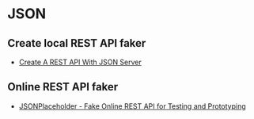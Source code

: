 # JSON

## Create local REST API faker

- [Create A REST API With JSON Server](https://medium.com/codingthesmartway-com-blog/create-a-rest-api-with-json-server-36da8680136d)

## Online REST API faker

- [JSONPlaceholder - Fake Online REST API for Testing and Prototyping](https://jsonplaceholder.typicode.com/)
